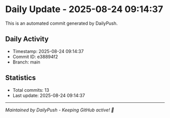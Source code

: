 # Daily Update - 2025-08-24 09:14:37

This is an automated commit generated by DailyPush.

## Daily Activity
- Timestamp: 2025-08-24 09:14:37
- Commit ID: e38894f2
- Branch: main

## Statistics
- Total commits: 13
- Last update: 2025-08-24 09:14:37

---
*Maintained by DailyPush - Keeping GitHub active! 🚀*

